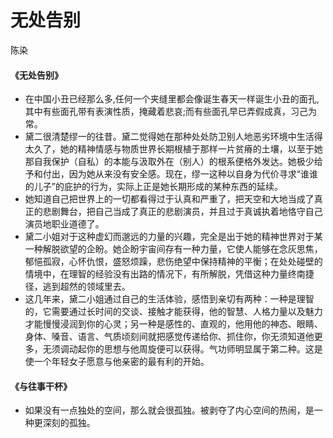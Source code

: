 # 无处告别

陈染&#x20;

#### 《无处告别》

* 在中国小丑已经那么多,任何一个夹缝里都会像诞生春天一样诞生小丑的面孔,其中有些面孔带有表演性质，掩藏着悲哀;而有些面孔早已弄假成真，习己为常。
* 黛二很清楚缪一的往昔。黛二觉得她在那种处处防卫别人地恶劣环境中生活得太久了，她的精神情感与物质世界长期根植于那样一片贫瘠的土壤，以至于她那自我保护（自私）的本能与汲取外在（别人）的根系便格外发达。她极少给予和付出，因为她从来没有安全感。现在，缪一这种以自身为代价寻求“谁谁的儿子”的庇护的行为，实际上正是她长期形成的某种东西的延续。
* 她知道自己把世界上的一切都看得过于认真和严重了，把天空和大地当成了真正的悲剧舞台，把自己当成了真正的悲剧演员，并且过于真诚执着地恪守自己演员地职业道德了。
* 黛二小姐对于这种虚幻而邈远的力量的兴趣，完全是出于她的精神世界对于某一种解脱欲望的企盼。她企盼宇宙间存有一种力量，它使人能够在念灰思焦，郁悒孤寂，心怀仇恨，盛怒烦躁，悲伤绝望中保持精神的平衡；在处处碰壁的情境中，在理智的经验没有出路的情况下，有所解脱，凭借这种力量终南捷径，逃到超然的领域里去。
* 这几年来，黛二小姐通过自己的生活体验，感悟到亲切有两种：一种是理智的，它需要通过长时间的交谈、接触才能获得，他的智慧、人格力量以及魅力才能慢慢浸润到你的心灵；另一种是感性的、直观的，他用他的神态、眼睛、身体、嗓音、语言、气质顷刻间就把感觉传递给你、抓住你，你无须知道他更多，无须调动起你的思想与他周旋便可以获得。气功师明显属于第二种。这是使一个年轻女子愿意与他亲密的最有利的开始。

#### 《与往事干杯》

* 如果没有一点独处的空间，那么就会很孤独。被剥夺了内心空间的热闹，是一种更深刻的孤独。
